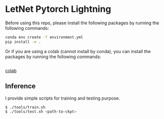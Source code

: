 # LetNet Pytorch Lightning

Before using this repo, please install the following packages by running the following commands:

```bash
conda env create -f environment.yml
pip install -e .
```

Or if you are using a colab (cannot install by conda), you can install the packages by running the following commands:

```bash

```

[colab](https://colab.research.google.com/drive/18Jmz-e4AvH1QAG_WVZqjlT3XgnPcWOMY)

## Inference

I provide simple scripts for training and testing purpose.

```bash
$ ./tools/train.sh
$ ./tools/test.sh <path-to-ckpt>
```
